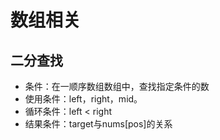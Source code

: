 # 数组相关

## 二分查找

- 条件：在一顺序数组数组中，查找指定条件的数
- 使用条件：left，right，mid。
- 循环条件：left  < right
- 结果条件：target与nums[pos]的关系